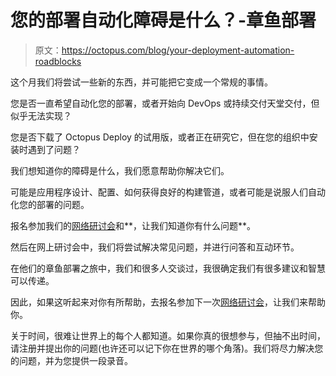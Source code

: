 # 您的部署自动化障碍是什么？-章鱼部署

> 原文：<https://octopus.com/blog/your-deployment-automation-roadblocks>

这个月我们将尝试一些新的东西，并可能把它变成一个常规的事情。

您是否一直希望自动化您的部署，或者开始向 DevOps 或持续交付天堂交付，但似乎无法实现？

您是否下载了 Octopus Deploy 的试用版，或者正在研究它，但在您的组织中安装时遇到了问题？

我们想知道你的障碍是什么，我们愿意帮助你解决它们。

可能是应用程序设计、配置、如何获得良好的构建管道，或者可能是说服人们自动化您的部署的问题。

报名参加我们的[网络研讨会](/webinars)和**，让我们知道你有什么问题**。

然后在网上研讨会中，我们将尝试解决常见问题，并进行问答和互动环节。

在他们的章鱼部署之旅中，我们和很多人交谈过，我很确定我们有很多建议和智慧可以传递。

因此，如果这听起来对你有所帮助，去报名参加下一次[网络研讨会](/webinars)，让我们来帮助你。

关于时间，很难让世界上的每个人都知道。如果你真的很想参与，但抽不出时间，请注册并提出你的问题(也许还可以记下你在世界的哪个角落)。我们将尽力解决您的问题，并为您提供一段录音。